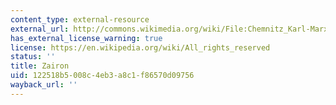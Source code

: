 ```yaml
---
content_type: external-resource
external_url: http://commons.wikimedia.org/wiki/File:Chemnitz_Karl-Marx-Denkmal_2.JPEG
has_external_license_warning: true
license: https://en.wikipedia.org/wiki/All_rights_reserved
status: ''
title: Zairon
uid: 122518b5-008c-4eb3-a8c1-f86570d09756
wayback_url: ''
---
```

